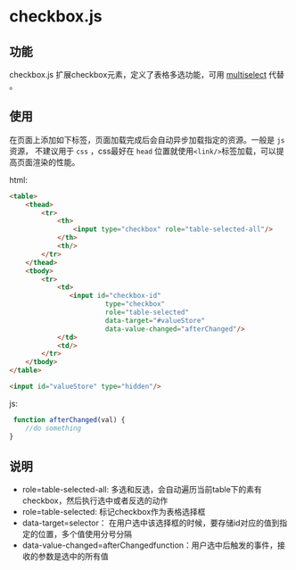 # checkbox.js

## 功能

checkbox.js 扩展checkbox元素，定义了表格多选功能，可用 [multiselect](multiselect.js.md) 代替 。


## 使用
在页面上添加如下标签，页面加载完成后会自动异步加载指定的资源。一般是 `js` 资源，
不建议用于 `css` ，css最好在 `head` 位置就使用`<link/>`标签加载，可以提高页面渲染的性能。

html:

```html
<table>
    <thead>
        <tr>
            <th>
                <input type="checkbox" role="table-selected-all"/>
            </th>
            <th/>
        </tr>
    </thead>
    <tbody>
        <tr>
            <td>
               <input id="checkbox-id" 
                        type="checkbox" 
                        role="table-selected"
                        data-target="#valueStore" 
                        data-value-changed="afterChanged"/>
            </td>
            <td/>
        </tr>
    </tbody>
</table>

<input id="valueStore" type="hidden"/>
```
js:
```js
 function afterChanged(val) {
    //do something
}
```


## 说明

- role=table-selected-all: 多选和反选，会自动遍历当前table下的素有checkbox，然后执行选中或者反选的动作
- role=table-selected: 标记checkbox作为表格选择框
- data-target=selector： 在用户选中该选择框的时候，要存储id对应的值到指定的位置，多个值使用分号分隔
- data-value-changed=afterChangedfunction：用户选中后触发的事件，接收的参数是选中的所有值

